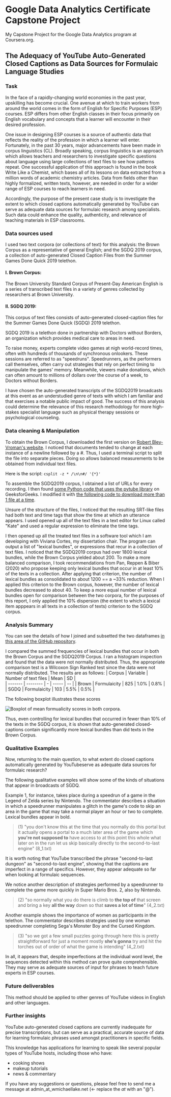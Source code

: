 # Google Data Analytics Certificate Capstone Project

My Capstone Project for the Google Data Analytics program at Coursera.org.

## The Adequacy of YouTube Auto-Generated Closed Captions as Data Sources for Formulaic Language Studies

### Task

In the face of a rapidly-changing world economies in the past year, upskilling has become crucial. One avenue at which to train workers from around the world comes in the form of English for Specific Purposes (ESP) courses. ESP differs from other English classes in their focus primarily on English vocabulary and concepts that a learner will encounter in their desired profession.

One issue in designing ESP courses is a source of authentic data that reflects the reality of the profession in which a learner will enter. Fortunately, in the past 30 years, major advancements have been made in corpus linguistics (CL). Broadly speaking, corpus linguistics is an approach which allows teachers and researchers to investigate specific questions about language using large collections of text files to see how patterns repeat. One successful application of this approach is found in the book Write Like a Chemist, which bases all of its lessons on data extracted from a million words of academic chemistry articles. Data from fields other than highly formalized, written texts, however, are needed in order for a wider range of ESP courses to reach learners in need.

Accordingly, the purpose of the present case study is to investigate the extent to which closed captions automatically generated by YouTube can serve as adequate data sources for formulaic research among specialists. Such data could enhance the quality, authenticity, and relevance of teaching materials in ESP classrooms.

### Data sources used

I used two text corpora (or collections of text) for this analysis: the Brown Corpus as a representative of general English; and the SGDQ 2019 corpus, a collection of auto-generated Closed Caption Files from the Summer Games Done Quick 2019 telethon.

#### I. Brown Corpus:

The Brown University Standard Corpus of Present-Day American English is a series of transcribed text files in a variety of genres collected by researchers at Brown University. 

#### II. SGDQ 2019:

This corpus of text files consists of auto-generated closed-caption files for the Summer Games Done Quick (SGDQ) 2019 telethon.

SGDQ 2019 is a telethon done in partnership with Doctors without Borders, an organization which provides medical care to areas in need.

To raise money, experts complete video games at nigh world-record times, often with hundreds of thousands of synchronous onlookers. These sessions are referred to as "speedruns".  Speedrunners, as the performers call themselves, often carry out strategies that rely on perfect timing to manipulate the games' memory. Meanwhile, viewers make donations, which can often amount to millions of dollars over the course of a week, to Doctors without Borders. 

I have chosen the auto-generated transcripts of the SGDQ2019 broadcasts at this event as an understudied genre of texts with which I am familiar and that exercises a notable public impact of good. The success of this analysis could determine the relevance of this research methodology for more high-stakes specialist language such as physical therapy sessions or psychological counseling.


### Data cleaning & Manipulation

To obtain the Brown Corpus, I downloaded the first version on [Robert Bley-Vroman's website](http://www.sls.hawaii.edu/bley-vroman/brown_corpus.html). I noticed that documents tended to change at each instance of a newline followed by a #. Thus, I used a terminal script to split the file into separate pieces. Doing so allows balanced measurements to be obtained from individual text files.

Here is the script:
`csplit -z * /\n\n#/ '{*}'`

To assemble the SGDQ2019 corpus, I obtained a list of URLs for every recording. I then found [some Python code that uses the pytube library](https://www.geeksforgeeks.org/python-downloading-captions-from-youtube/) on GeeksforGeeks. I modified it with [the following code to download more than 1 file at a time](https://github.com/lexicalmichaellake/lake_google_data_analytics_capstone_project/blob/main/caption_downloader_converter.py).

Unsure of the structure of the files, I noticed that the resulting SRT-like files had both text and time tags that show the time at which an utterance appears. I used opened up all of the text files in a text editor for Linux called "Kate" and used a regular expression to eliminate the time tags.

I then opened up all the treated text files in a software tool which I am developing with Viviana Cortes, my dissertation chair. The program can output a list of "lexical bundles", or expressions that recur in a collection of text files.  I noticed that the SGDQ2019 corpus had over 1800 lexical bundles, while the Brown Corpus yielded about 200. To make a more balanced comparison, I took recommendations from Pan, Reppen & Biber (2020) who propose keeping only lexical bundles that occur in at least 10% of the texts in a collection. After applying that criterion, the number of lexical bundles as consolidated to about 1200 == a ~33% reduction. When I applied this criterion to the Brown corpus, however, the number of lexical bundles decreased to about 40. To keep a more equal number of lexical bundles open for comparison between the two corpora, for the purposes of this report, I only applied the 10% dispersion (the extent to which a lexical item apppears in all texts in a collection of texts) criterion to the SGDQ corpus. 

### Analysis Summary 

You can see the details of how I joined and subsetted the two dataframes [in this area of the GitHub repository](https://github.com/lexicalmichaellake/lake_google_data_analytics_capstone_project/blob/main/SGDQ2019%20and%20the%20Adequacy%20of%20Youtube%20Auto-CC.R). 

I compared the summed frequencies of lexical bundles that occur in both the Brown Corpus and the SGDQ2019 Corpus. I ran a histogram inspection and found that the data were not normally distributed. Thus, the appropriate comparison test is a Wilcoxon Sign Ranked test since the data were not normally distributed.
The results are as follows: 
|  Corpus | Variable | Number of text files |  Mean | SD |   
| ------- | -------- | - | ----- | -- |
| Brown |  Formulaicity | 825 | 1.0% | 0.8% |
| SGDQ |  Formulaicity | 103 | 5.5% | 0.5% |

The following boxplot illustrates these scores

![Boxplot of mean formualicity scores in both corpora](https://github.com/lexicalmichaellake/lake_google_data_analytics_capstone_project/blob/main/all_formualicity_boxplot.png "Boxplot of mean formualicity scores in both corpora").

Thus, even controlling for lexical bundles that occurred in fewer than 10% of the texts in the SGDQ corpus, it is shown that auto-generated closed-captions contain significantly more lexical bundles than did texts in the Brown Corpus.

### Qualitative Examples
Now, returning to the main question, to what extent do closed captions automatically generated by YouTubeserve as adequate data sources for formulaic research? 

The following qualitative examples will show some of the kinds of situations that appear in broadcasts of SGDQ.

Example 1, for instance, takes place during a speedrun of a game in the Legend of Zelda series by Nintendo. The commentator describes a situation in which a speedrunner manipulates a glitch in the game's code to skip an area in the game that may take a normal player an hour or two to complete. Lexical bundles appear in bold. 

> (1) "you don't know this at the time that you normally do this portal but it actually opens a portal to a much later area of the game which **you're not supposed to** have access to at this point this whole what later on in the run let us skip basically directly to the second-to-last engine" (8_1.txt)

It is worth noting that YouTube transcribed the phrase "second-to-last dungeon" as "second-to-last engine", showing that the captions are imperfect in a range of specifics. However, they appear adequate so far when looking at formulaic sequences. 

We notice another description of strategies performed by a speedrunner to complete the game more quickly in Super Mario Bros. 2, also by Nintendo. 

> (2) "so normally what you do there is climb to **the top of** that screen and bring a key **all the way** down so that **saves a lot of time**" (4_2.txt)

Another example shows the importance of women as participants in the telethon. The commentator describes strategies used by one woman speedrunner completing Sega's Monster Boy and the Cursed Kingdom.

> (3) "so we got a few small puzzles going through here this is pretty straightforward for just a moment mostly **she's gonna** try and hit the torches out of order of what the game is intending" (4_2.txt)

In all, it appears that, despite imperfections at the individual word level, the sequences detected within this method can prove quite comprehensible. They may serve as adequate sources of input for phrases to teach future experts in ESP courses.


### Future deliverables 

This method should be applied to other genres of YouTube videos in English and other languages. 

### Further insights

YouTube auto-generated closed captions are currently inadequate for precise transcriptions, but can serve as a practical, accurate source of data for learning formulaic phrases used amongst practitioners in specific fields.

This knowledge has applications for learning to speak like several popular types of YouTube hosts, including those who have:
* cooking shows
* makeup tutorials
* news & commentary

If you have any suggestions or questions, please feel free to send me a message at admin_at_wmichaellake.net (<- replace the _at_ with an "@").
